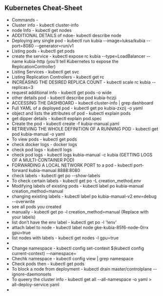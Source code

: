 ## Kubernetes Cheat-Sheet

- Commands - 
- Cluster info - kubectl cluster-info 
- node Info - kubectl get nodes
- ADDITIONAL DETAILS of ndoe- kubectl describe node
- Deploying any single pod - kubectl run kubia --image=luksa/kubia --port=8080 --generator=run/v1
- Listing pods - kubectl get pods
- create the service - kubectl expose rc kubia --type=LoadBalancer --name kubia-http (you’ll tell Kubernetes to expose the ReplicationController)
- Listing Services - kubectl get svc
- Listing Replication Controllers - kubectl get rc
- INCREASING THE DESIRED REPLICA COUNT - kubectl scale rc kubia --replicas=3
- request additional info - kubectl get pods -o wide
- other details pod - kubectl describe pod kubia-hczji
- ACCESSING THE DASHBOARD - kubectl cluster-info | grep dashboard
- Full YAML of a deployed pod - kubectl get po kubia-zxzij -o yaml
- object and lists the attributes of pod - kubectl explain pods
- get dipper details - kubectl explain pod.spec
- Create the pod - kubectl create -f kubia-manual.yaml
- RETRIEVING THE WHOLE DEFINITION OF A RUNNING POD - kubectl get pod kubia-manual -o yaml
- To view pods - kubectl get pods
- check docker logs - docker logs <container id>
- check pod logs - kubectl logs <pod>
- check pod logs - kubectl logs kubia-manual -c kubia (GETTING LOGS OF A MULTI-CONTAINER POD)
- FORWARDING A LOCAL NETWORK PORT to a pod - kubectl port-forward kubia-manual 8888:8080
- check labels - kubectl get po --show-labels
- To check certain labels - kubectl get po -L creation_method,env
- Modifying labels of existing pods - kubectl label po kubia-manual creation_method=manual
- changing existing labels - kubectl label po kubia-manual-v2 env=debug --overwrite
- see all pods you created
- manually - kubectl get po -l creation_method=manual (Replace with your labels)
- list don’t have the env label - kubectl get po -l '!env'
- attach label to node - kubectl label node gke-kubia-85f6-node-0rrx gpu=true
- list nodes with labels - kubectl get nodes -l gpu=true
- 
- Change namespace - kubectl config set-context $(kubectl config current-context) --namespace=<namespace>
- Chechk namespace - kubectl config view | grep namespace
- Check pods then - kubectl get pods
- To block a node from deployment - kubectl drain master/controlplane --ignore-daemonsets
- To queery the cluster info - kubectl get all --all-namespace -o yaml > all-deploy-service.yaml
- 

